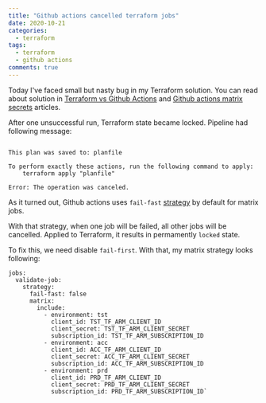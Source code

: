 ```yaml
---
title: "Github actions cancelled terraform jobs"
date: 2020-10-21
categories:
  - terraform
tags:
  - terraform
  - github actions
comments: true
---
```


Today I've faced small but nasty bug in my Terraform solution. You can read
about solution in [Terraform vs Github Actions](https://sbulav.github.io/terraform/terraform-vs-github-actions/)
and [Github actions matrix secrets](https://sbulav.github.io/terraform/github-actions-matrix-secrets/) articles.

After one unsuccessful run, Terraform state became locked. Pipeline had
following message:

```

This plan was saved to: planfile

To perform exactly these actions, run the following command to apply:
    terraform apply "planfile"

Error: The operation was canceled.
```

As it turned out, Github actions uses `fail-fast` [strategy](https://docs.github.com/en/free-pro-team@latest/actions/reference/workflow-syntax-for-github-actions#jobsjob_idstrategyfail-fast)
by default for matrix jobs.

With that strategy, when one job will be failed, all other jobs will be
cancelled. Applied to Terraform, it results in permamently `locked` state.

To fix this, we need disable `fail-first`. With that, my matrix strategy looks
following:

```
jobs:
  validate-job:
    strategy:
      fail-fast: false
      matrix:
        include:
          - environment: tst
            client_id: TST_TF_ARM_CLIENT_ID
            client_secret: TST_TF_ARM_CLIENT_SECRET
            subscription_id: TST_TF_ARM_SUBSCRIPTION_ID
          - environment: acc
            client_id: ACC_TF_ARM_CLIENT_ID
            client_secret: ACC_TF_ARM_CLIENT_SECRET
            subscription_id: ACC_TF_ARM_SUBSCRIPTION_ID
          - environment: prd
            client_id: PRD_TF_ARM_CLIENT_ID
            client_secret: PRD_TF_ARM_CLIENT_SECRET
            subscription_id: PRD_TF_ARM_SUBSCRIPTION_ID`
```

